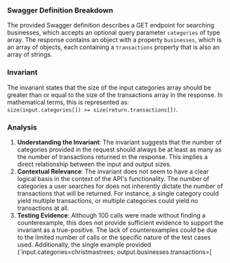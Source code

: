 ### Swagger Definition Breakdown
The provided Swagger definition describes a GET endpoint for searching businesses, which accepts an optional query parameter `categories` of type array. The response contains an object with a property `businesses`, which is an array of objects, each containing a `transactions` property that is also an array of strings.

### Invariant
The invariant states that the size of the input categories array should be greater than or equal to the size of the transactions array in the response. In mathematical terms, this is represented as:  
`size(input.categories[]) >= size(return.transactions[])`.

### Analysis
1. **Understanding the Invariant**: The invariant suggests that the number of categories provided in the request should always be at least as many as the number of transactions returned in the response. This implies a direct relationship between the input and output sizes.
2. **Contextual Relevance**: The invariant does not seem to have a clear logical basis in the context of the API's functionality. The number of categories a user searches for does not inherently dictate the number of transactions that will be returned. For instance, a single category could yield multiple transactions, or multiple categories could yield no transactions at all.
3. **Testing Evidence**: Although 100 calls were made without finding a counterexample, this does not provide sufficient evidence to support the invariant as a true-positive. The lack of counterexamples could be due to the limited number of calls or the specific nature of the test cases used. Additionally, the single example provided (`input.categories=christmastrees; output.businesses.transactions=[
